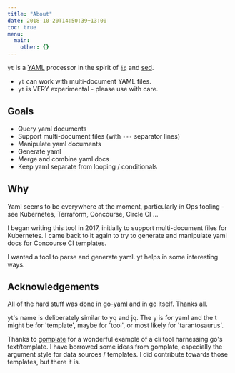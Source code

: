 ```yaml
---
title: "About"
date: 2018-10-20T14:50:39+13:00
toc: true
menu:
  main:
    other: {}
---
```


`yt` is a [YAML](http://www.yaml.org/) processor in the spirit of [`jq`](https://stedolan.github.io/jq/) and [sed](https://en.wikipedia.org/wiki/Sed).

 * `yt` can work with multi-document YAML files.
 * `yt` is VERY experimental - please use with care.

## Goals

 * Query yaml documents
  * Support multi-document files (with `---` separator lines)
 * Manipulate yaml documents
  * Generate yaml
  * Merge and combine yaml docs
  * Keep yaml separate from looping / conditionals

## Why

Yaml seems to be everywhere at the moment, particularly in Ops tooling - see Kubernetes, Terraform, Concourse, Circle CI ...

I began writing this tool in 2017, initially to support multi-document files for Kubernetes. I came back to it again to try to generate and manipulate yaml docs for Concourse CI templates.

I wanted a tool to parse and generate yaml. yt helps in some interesting ways. 

## Acknowledgements

All of the hard stuff was done in [go-yaml](https://github.com/go-yaml/yaml) and in go itself. Thanks all. 

yt's name is deliberately similar to yq and jq. The y is for yaml and the t might be for 'template', maybe for 'tool', or most likely for 'tarantosaurus'.

Thanks to [gomplate](https://github.com/hairyhenderson/gomplate) for a wonderful example of a cli tool harnessing go's text/template. I have borrowed some ideas from gomplate, especially the argument style for data sources / templates. I did contribute towards those templates, but there it is.

